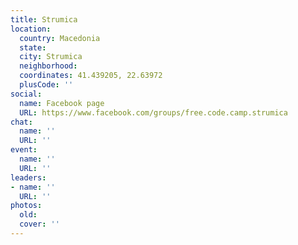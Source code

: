 ```yaml
---
title: Strumica
location:
  country: Macedonia
  state: 
  city: Strumica
  neighborhood: 
  coordinates: 41.439205, 22.63972
  plusCode: ''
social:
  name: Facebook page
  URL: https://www.facebook.com/groups/free.code.camp.strumica
chat:
  name: ''
  URL: ''
event:
  name: ''
  URL: ''
leaders:
- name: ''
  URL: ''
photos:
  old: 
  cover: ''
---
```

